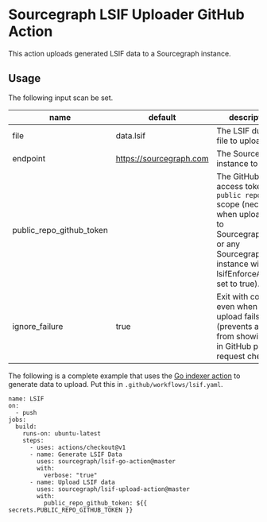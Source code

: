 # Sourcegraph LSIF Uploader GitHub Action

This action uploads generated LSIF data to a Sourcegraph instance.

## Usage

The following input scan be set.

| name                     | default                 | description |
| ------------------------ | ----------------------- | ----------- |
| file                     | data.lsif               | The LSIF dump file to upload. |
| endpoint                 | https://sourcegraph.com | The Sourcegraph instance to target. |
| public_repo_github_token |                         | The GitHub access token with `public repo` scope (necessary when uploading to Sourcegraph.com, or any Sourcegraph instance with lsifEnforceAuth set to true). |
| ignore_failure           | true                    | Exit with code 0, even when the upload fails (prevents a red X from showing up in GitHub pull request checks). |

The following is a complete example that uses the [Go indexer action](https://github.com/sourcegraph/lsif-go-action) to generate data to upload. Put this in `.github/workflows/lsif.yaml`.

```
name: LSIF
on:
  - push
jobs:
  build:
    runs-on: ubuntu-latest
    steps:
      - uses: actions/checkout@v1
      - name: Generate LSIF Data
        uses: sourcegraph/lsif-go-action@master
        with:
          verbose: "true"
      - name: Upload LSIF data
        uses: sourcegraph/lsif-upload-action@master
        with:
          public_repo_github_token: ${{ secrets.PUBLIC_REPO_GITHUB_TOKEN }}
```
